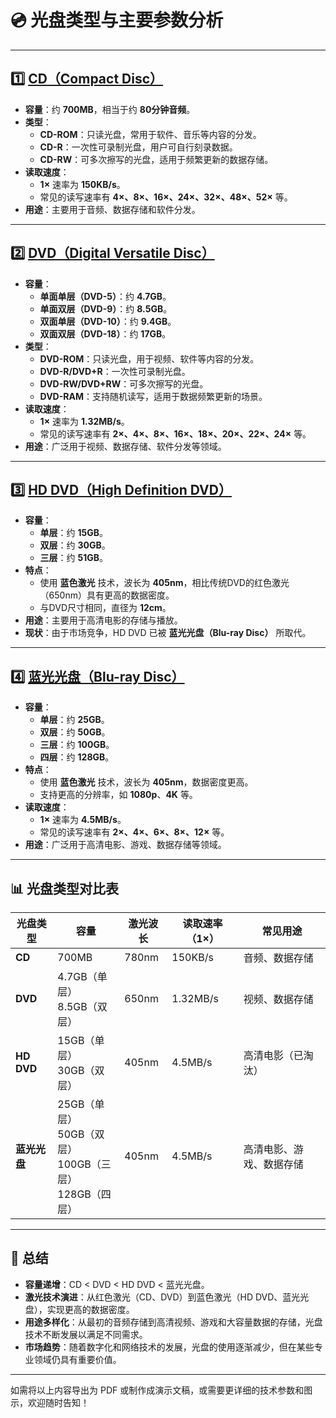 # 💿 光盘类型与主要参数分析

---

## 1️⃣ **[CD（Compact Disc）](https://zh.wikipedia.org/wiki/%E9%9B%B7%E5%B0%84%E5%94%B1%E7%89%87)**

- **容量**：约 **700MB**，相当于约 **80分钟音频**。
- **类型**：
  - **CD-ROM**：只读光盘，常用于软件、音乐等内容的分发。
  - **CD-R**：一次性可录制光盘，用户可自行刻录数据。
  - **CD-RW**：可多次擦写的光盘，适用于频繁更新的数据存储。
- **读取速度**：
  - **1×** 速率为 **150KB/s**。
  - 常见的读写速率有 **4×、8×、16×、24×、32×、48×、52×** 等。
- **用途**：主要用于音频、数据存储和软件分发。

---

## 2️⃣ **[DVD（Digital Versatile Disc）](https://zh.wikipedia.org/wiki/DVD)**

- **容量**：
  - **单面单层（DVD-5）**：约 **4.7GB**。
  - **单面双层（DVD-9）**：约 **8.5GB**。
  - **双面单层（DVD-10）**：约 **9.4GB**。
  - **双面双层（DVD-18）**：约 **17GB**。
- **类型**：
  - **DVD-ROM**：只读光盘，用于视频、软件等内容的分发。
  - **DVD-R/DVD+R**：一次性可录制光盘。
  - **DVD-RW/DVD+RW**：可多次擦写的光盘。
  - **DVD-RAM**：支持随机读写，适用于数据频繁更新的场景。
- **读取速度**：
  - **1×** 速率为 **1.32MB/s**。
  - 常见的读写速率有 **2×、4×、8×、16×、18×、20×、22×、24×** 等。
- **用途**：广泛用于视频、数据存储、软件分发等领域。

---

## 3️⃣ **[HD DVD（High Definition DVD）](https://zh.wikipedia.org/wiki/HD_DVD)**

- **容量**：
  - **单层**：约 **15GB**。
  - **双层**：约 **30GB**。
  - **三层**：约 **51GB**。
- **特点**：
  - 使用 **蓝色激光** 技术，波长为 **405nm**，相比传统DVD的红色激光（650nm）具有更高的数据密度。
  - 与DVD尺寸相同，直径为 **12cm**。
- **用途**：主要用于高清电影的存储与播放。
- **现状**：由于市场竞争，HD DVD 已被 **蓝光光盘（Blu-ray Disc）** 所取代。

---

## 4️⃣ **[蓝光光盘（Blu-ray Disc）](https://zh.wikipedia.org/wiki/%E8%93%9D%E5%85%89%E5%85%89%E7%9B%98)**

- **容量**：
  - **单层**：约 **25GB**。
  - **双层**：约 **50GB**。
  - **三层**：约 **100GB**。
  - **四层**：约 **128GB**。
- **特点**：
  - 使用 **蓝色激光** 技术，波长为 **405nm**，数据密度更高。
  - 支持更高的分辨率，如 **1080p**、**4K** 等。
- **读取速度**：
  - **1×** 速率为 **4.5MB/s**。
  - 常见的读写速率有 **2×、4×、6×、8×、12×** 等。
- **用途**：广泛用于高清电影、游戏、数据存储等领域。

---

## 📊 光盘类型对比表

| 光盘类型 | 容量 | 激光波长 | 读取速率（1×） | 常见用途 |
|----------|------|----------|----------------|----------|
| **CD** | 700MB | 780nm | 150KB/s | 音频、数据存储 |
| **DVD** | 4.7GB（单层）<br>8.5GB（双层） | 650nm | 1.32MB/s | 视频、数据存储 |
| **HD DVD** | 15GB（单层）<br>30GB（双层） | 405nm | 4.5MB/s | 高清电影（已淘汰） |
| **蓝光光盘** | 25GB（单层）<br>50GB（双层）<br>100GB（三层）<br>128GB（四层） | 405nm | 4.5MB/s | 高清电影、游戏、数据存储 |

---

## 🧠 总结

- **容量递增**：CD < DVD < HD DVD < 蓝光光盘。
- **激光技术演进**：从红色激光（CD、DVD）到蓝色激光（HD DVD、蓝光光盘），实现更高的数据密度。
- **用途多样化**：从最初的音频存储到高清视频、游戏和大容量数据的存储，光盘技术不断发展以满足不同需求。
- **市场趋势**：随着数字化和网络技术的发展，光盘的使用逐渐减少，但在某些专业领域仍具有重要价值。

---

如需将以上内容导出为 PDF 或制作成演示文稿，或需要更详细的技术参数和图示，欢迎随时告知！
